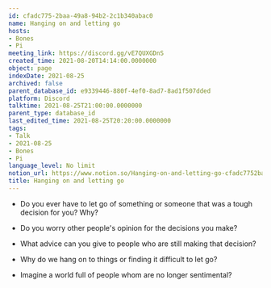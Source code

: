 ```yaml
---
id: cfadc775-2baa-49a8-94b2-2c1b340abac0
name: Hanging on and letting go
hosts:
- Bones
- Pi
meeting_link: https://discord.gg/vE7QUXGDnS
created_time: 2021-08-20T14:14:00.0000000
object: page
indexDate: 2021-08-25
archived: false
parent_database_id: e9339446-880f-4ef0-8ad7-8ad1f507dded
platform: Discord
talktime: 2021-08-25T21:00:00.0000000
parent_type: database_id
last_edited_time: 2021-08-25T20:20:00.0000000
tags:
- Talk
- 2021-08-25
- Bones
- Pi
language_level: No limit
notion_url: https://www.notion.so/Hanging-on-and-letting-go-cfadc7752baa49a894b22c1b340abac0
title: Hanging on and letting go
---
```


   - Do you ever have to let go of something or someone that was a tough decision for you? Why?



   - Do you worry other people's opinion for the decisions you make?
   - What advice can you give to people who are still making that decision?
   - Why do we hang on to things or finding it difficult to let go?
   - Imagine a world full of people whom are no longer sentimental?









